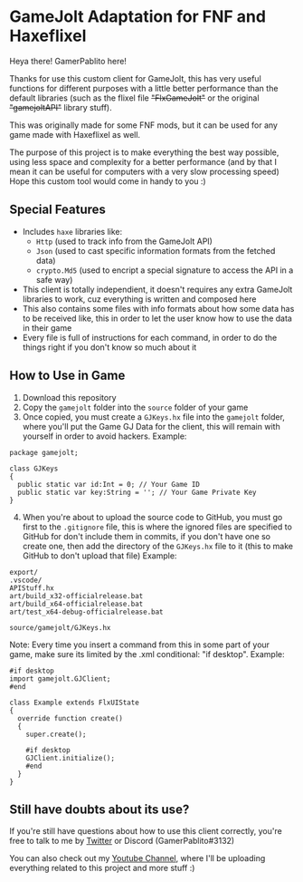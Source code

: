 # GameJolt Adaptation for FNF and Haxeflixel

Heya there! GamerPablito here!

Thanks for use this custom client for GameJolt, this has very useful functions
for different purposes with a little better performance than the default libraries
(such as the flixel file ~~"FlxGameJolt"~~ or the original ~~"gamejoltAPI"~~ library stuff).

This was originally made for some FNF mods, but it can be used for any game made with Haxeflixel as well.

The purpose of this project is to make everything the best way possible,
using less space and complexity for a better performance (and by that I mean
it can be useful for computers with a very slow processing speed)
Hope this custom tool would come in handy to you :)

## Special Features
- Includes `haxe` libraries like:
  - `Http` (used to track info from the GameJolt API)
  - `Json` (used to cast specific information formats from the fetched data)
  - `crypto.Md5` (used to encript a special signature to access the API in a safe way)
- This client is totally independient, it doesn't requires any extra GameJolt libraries to work, cuz everything is written and composed here
- This also contains some files with info formats about how some data has to be received like, this in order to let the user know how to use the data in their game
- Every file is full of instructions for each command, in order to do the things right if you don't know so much about it

## How to Use in Game
1. Download this repository
2. Copy the `gamejolt` folder into the `source` folder of your game
3. Once copied, you must create a `GJKeys.hx` file into the `gamejolt` folder, where you'll put the Game GJ Data for the client, this will remain with yourself in order to avoid hackers.
Example:
```
package gamejolt;

class GJKeys
{
  public static var id:Int = 0; // Your Game ID
  public static var key:String = ''; // Your Game Private Key
}
```
4. When you're about to upload the source code to GitHub, you must go first to the `.gitignore` file, this is where the ignored files are specified to GitHub for don't include them in commits, if you don't have one so create one, then add the directory of the `GJKeys.hx` file to it (this to make GitHub to don't upload that file)
Example:
```
export/
.vscode/
APIStuff.hx
art/build_x32-officialrelease.bat
art/build_x64-officialrelease.bat
art/test_x64-debug-officialrelease.bat

source/gamejolt/GJKeys.hx
```

Note: Every time you insert a command from this in some part of your game, make sure its limited by the .xml conditional: "if desktop". Example:
  ```
  #if desktop
  import gamejolt.GJClient;
  #end
  
  class Example extends FlxUIState
  {
    override function create()
    {
      super.create();
      
      #if desktop
      GJClient.initialize();
      #end
    }
  }
  ```

## Still have doubts about its use?
If you're still have questions about how to use this client correctly,
you're free to talk to me by [Twitter](https://twitter.com/GamerPablito1) or Discord (GamerPablito#3132)

You can also check out my [Youtube Channel](https://www.youtube.com/channel/UCpavbRRdISmsF_fpiAuVafg),
where I'll be uploading everything related to this project and more stuff :)

